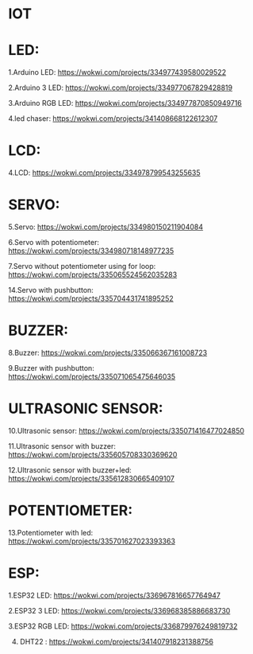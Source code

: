# IOT
# LED:

1.Arduino LED: https://wokwi.com/projects/334977439580029522 <br>

2.Arduino 3 LED: https://wokwi.com/projects/334977067829428819<br>

3.Arduino RGB LED: https://wokwi.com/projects/334977870850949716<br>

4.led chaser: https://wokwi.com/projects/341408668122612307<br>

# LCD:

4.LCD: https://wokwi.com/projects/334978799543255635<br>

# SERVO:

5.Servo: https://wokwi.com/projects/334980150211904084<br>

6.Servo with potentiometer: https://wokwi.com/projects/334980718148977235<br>

7.Servo without potentiometer using for loop: https://wokwi.com/projects/335065524562035283<br>

14.Servo with pushbutton: https://wokwi.com/projects/335704431741895252<br>

# BUZZER:

8.Buzzer: https://wokwi.com/projects/335066367161008723<br>

9.Buzzer with pushbutton: https://wokwi.com/projects/335071065475646035<br>

# ULTRASONIC SENSOR:

10.Ultrasonic sensor: https://wokwi.com/projects/335071416477024850<br>

11.Ultrasonic sensor with buzzer: https://wokwi.com/projects/335605708330369620<br>

12.Ultrasonic sensor with buzzer+led: https://wokwi.com/projects/335612830665409107<br>

# POTENTIOMETER:

13.Potentiometer with led: https://wokwi.com/projects/335701627023393363<br>

# ESP:

1.ESP32 LED: https://wokwi.com/projects/336967816657764947<br>

2.ESP32 3 LED: https://wokwi.com/projects/336968385886683730<br>

3.ESP32 RGB LED: https://wokwi.com/projects/336879976249819732<br>

4. DHT22 : https://wokwi.com/projects/341407918231388756 
